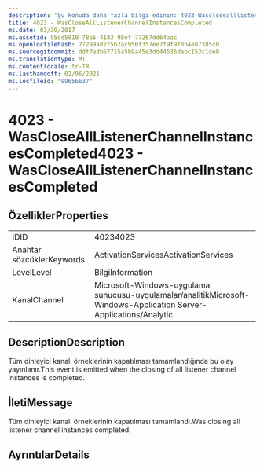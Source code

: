 ```yaml
---
description: 'Şu konuda daha fazla bilgi edinin: 4023-Wasclosealllistenerchannelınstancescompleted'
title: 4023 - WasCloseAllListenerChannelInstancesCompleted
ms.date: 03/30/2017
ms.assetid: 95dd5810-78a5-4183-98ef-77267dd64aac
ms.openlocfilehash: 77289a82f5b2ac950f357ee7f9f9f8b4e87385c0
ms.sourcegitcommit: ddf7edb67715a5b9a45e3dd44536dabc153c1de0
ms.translationtype: MT
ms.contentlocale: tr-TR
ms.lasthandoff: 02/06/2021
ms.locfileid: "99656637"
---
```

# <a name="4023---wasclosealllistenerchannelinstancescompleted"></a><span data-ttu-id="1dd51-103">4023 - WasCloseAllListenerChannelInstancesCompleted</span><span class="sxs-lookup"><span data-stu-id="1dd51-103">4023 - WasCloseAllListenerChannelInstancesCompleted</span></span>

## <a name="properties"></a><span data-ttu-id="1dd51-104">Özellikler</span><span class="sxs-lookup"><span data-stu-id="1dd51-104">Properties</span></span>  
  
|||  
|-|-|  
|<span data-ttu-id="1dd51-105">ID</span><span class="sxs-lookup"><span data-stu-id="1dd51-105">ID</span></span>|<span data-ttu-id="1dd51-106">4023</span><span class="sxs-lookup"><span data-stu-id="1dd51-106">4023</span></span>|  
|<span data-ttu-id="1dd51-107">Anahtar sözcükler</span><span class="sxs-lookup"><span data-stu-id="1dd51-107">Keywords</span></span>|<span data-ttu-id="1dd51-108">ActivationServices</span><span class="sxs-lookup"><span data-stu-id="1dd51-108">ActivationServices</span></span>|  
|<span data-ttu-id="1dd51-109">Level</span><span class="sxs-lookup"><span data-stu-id="1dd51-109">Level</span></span>|<span data-ttu-id="1dd51-110">Bilgi</span><span class="sxs-lookup"><span data-stu-id="1dd51-110">Information</span></span>|  
|<span data-ttu-id="1dd51-111">Kanal</span><span class="sxs-lookup"><span data-stu-id="1dd51-111">Channel</span></span>|<span data-ttu-id="1dd51-112">Microsoft-Windows-uygulama sunucusu-uygulamalar/analitik</span><span class="sxs-lookup"><span data-stu-id="1dd51-112">Microsoft-Windows-Application Server-Applications/Analytic</span></span>|  
  
## <a name="description"></a><span data-ttu-id="1dd51-113">Description</span><span class="sxs-lookup"><span data-stu-id="1dd51-113">Description</span></span>  

 <span data-ttu-id="1dd51-114">Tüm dinleyici kanalı örneklerinin kapatılması tamamlandığında bu olay yayınlanır.</span><span class="sxs-lookup"><span data-stu-id="1dd51-114">This event is emitted when the closing of all listener channel instances is  completed.</span></span>  
  
## <a name="message"></a><span data-ttu-id="1dd51-115">İleti</span><span class="sxs-lookup"><span data-stu-id="1dd51-115">Message</span></span>  

 <span data-ttu-id="1dd51-116">Tüm dinleyici kanalı örneklerinin kapatılması tamamlandı.</span><span class="sxs-lookup"><span data-stu-id="1dd51-116">Was closing all listener channel instances completed.</span></span>  
  
## <a name="details"></a><span data-ttu-id="1dd51-117">Ayrıntılar</span><span class="sxs-lookup"><span data-stu-id="1dd51-117">Details</span></span>
